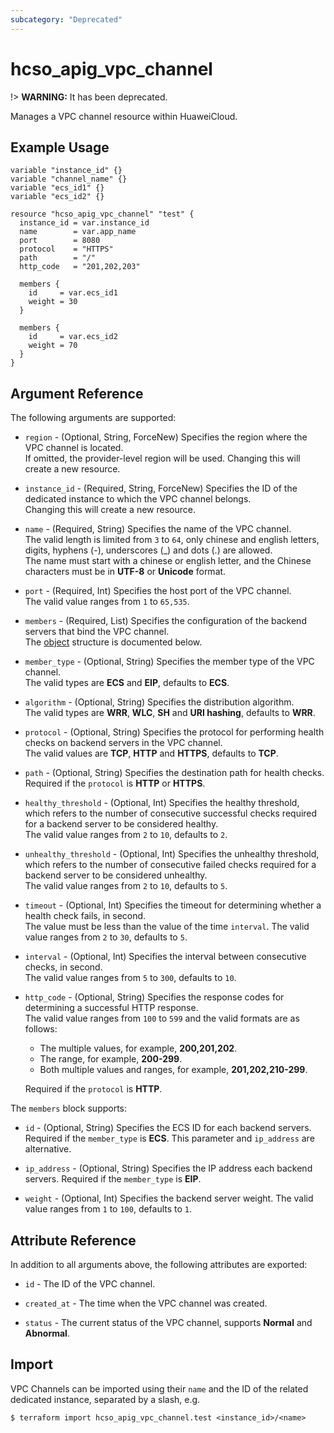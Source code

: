 ```yaml
---
subcategory: "Deprecated"
---
```


# hcso_apig_vpc_channel

!> **WARNING:** It has been deprecated.

Manages a VPC channel resource within HuaweiCloud.

## Example Usage

```hcl
variable "instance_id" {}
variable "channel_name" {}
variable "ecs_id1" {}
variable "ecs_id2" {}

resource "hcso_apig_vpc_channel" "test" {
  instance_id = var.instance_id
  name        = var.app_name
  port        = 8080
  protocol    = "HTTPS"
  path        = "/"
  http_code   = "201,202,203"

  members {
    id     = var.ecs_id1
    weight = 30
  }

  members {
    id     = var.ecs_id2
    weight = 70
  }
}
```

## Argument Reference

The following arguments are supported:

* `region` - (Optional, String, ForceNew) Specifies the region where the VPC channel is located.  
  If omitted, the provider-level region will be used. Changing this will create a new resource.

* `instance_id` - (Required, String, ForceNew) Specifies the ID of the dedicated instance to which the VPC channel
  belongs.  
  Changing this will create a new resource.

* `name` - (Required, String) Specifies the name of the VPC channel.  
  The valid length is limited from `3` to `64`, only chinese and english letters, digits, hyphens (-), underscores (_)
  and dots (.) are allowed.  
  The name must start with a chinese or english letter, and the Chinese characters must be in **UTF-8** or **Unicode**
  format.

* `port` - (Required, Int) Specifies the host port of the VPC channel.  
  The valid value ranges from `1` to `65,535`.

* `members` - (Required, List) Specifies the configuration of the backend servers that bind the VPC channel.  
  The [object](#vpc_channel_members) structure is documented below.

* `member_type` - (Optional, String) Specifies the member type of the VPC channel.  
  The valid types are **ECS** and **EIP**, defaults to **ECS**.

* `algorithm` - (Optional, String) Specifies the distribution algorithm.  
  The valid types are **WRR**, **WLC**, **SH** and **URI hashing**, defaults to **WRR**.

* `protocol` - (Optional, String) Specifies the protocol for performing health checks on backend servers in the VPC
  channel.  
  The valid values are **TCP**, **HTTP** and **HTTPS**, defaults to **TCP**.

* `path` - (Optional, String) Specifies the destination path for health checks.  
  Required if the `protocol` is **HTTP** or **HTTPS**.

* `healthy_threshold` - (Optional, Int) Specifies the healthy threshold, which refers to the number of consecutive
  successful checks required for a backend server to be considered healthy.  
  The valid value ranges from `2` to `10`, defaults to `2`.

* `unhealthy_threshold` - (Optional, Int) Specifies the unhealthy threshold, which refers to the number of consecutive
  failed checks required for a backend server to be considered unhealthy.  
  The valid value ranges from `2` to `10`, defaults to `5`.

* `timeout` - (Optional, Int) Specifies the timeout for determining whether a health check fails, in second.  
  The value must be less than the value of the time `interval`.
  The valid value ranges from `2` to `30`, defaults to `5`.

* `interval` - (Optional, Int) Specifies the interval between consecutive checks, in second.  
  The valid value ranges from `5` to `300`, defaults to `10`.

* `http_code` - (Optional, String) Specifies the response codes for determining a successful HTTP response.  
  The valid value ranges from `100` to `599` and the valid formats are as follows:
  + The multiple values, for example, **200,201,202**.
  + The range, for example, **200-299**.
  + Both multiple values and ranges, for example, **201,202,210-299**.

  Required if the `protocol` is **HTTP**.

<a name="vpc_channel_members"></a>
The `members` block supports:

* `id` - (Optional, String) Specifies the ECS ID for each backend servers.
  Required if the `member_type` is **ECS**.
  This parameter and `ip_address` are alternative.

* `ip_address` - (Optional, String) Specifies the IP address each backend servers.
  Required if the `member_type` is **EIP**.

* `weight` - (Optional, Int) Specifies the backend server weight.
  The valid value ranges from `1` to `100`, defaults to `1`.

## Attribute Reference

In addition to all arguments above, the following attributes are exported:

* `id` - The ID of the VPC channel.

* `created_at` - The time when the VPC channel was created.

* `status` - The current status of the VPC channel, supports **Normal** and **Abnormal**.

## Import

VPC Channels can be imported using their `name` and the ID of the related dedicated instance, separated by a slash, e.g.

```shell
$ terraform import hcso_apig_vpc_channel.test <instance_id>/<name>
```
